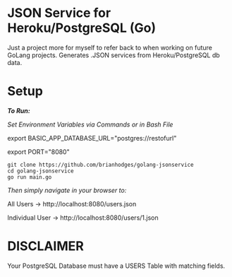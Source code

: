 # JSON Service for Heroku/PostgreSQL (Go)
Just a project more for myself to refer back to when working on future GoLang projects. Generates .JSON services from Heroku/PostgreSQL db data.

# Setup
***To Run:***

*Set Environment Variables via Commands or in Bash File*

export BASIC_APP_DATABASE_URL="postgres://restofurl"

export PORT="8080"

  ```
  git clone https://github.com/brianhodges/golang-jsonservice
  cd golang-jsonservice
  go run main.go
  ```
*Then simply navigate in your browser to:* 
 
 All Users -> http://localhost:8080/users.json
 
 Individual User -> http://localhost:8080/users/1.json

# DISCLAIMER
Your PostgreSQL Database must have a USERS Table with matching fields.
